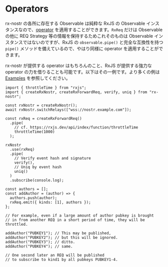 # Operators

rx-nostr の各所に存在する Observable は純粋な RxJS の Observable インスタンスなので、[operator](https://rxjs.dev/guide/operators) を適用することができます。`RxReq` だけは Observable の他に REQ Strategy 等の情報を保持するためこれそのものは Observable インスタンスではないのですが、RxJS の `observable.pipe()` と完全な互換性を持つ `pipe()` メソッドを備えているので、やはり同様に operator を適用することができます。

rx-nostr が提供する operator はもちろんのこと、RxJS が提供する強力な operator の力を借りることも可能です。以下はその一例です。より多くの例は [Examples](/docs/examples.md) を参照してください。

```js:line-numbers{8-11,15-20}
import { throttleTime } from "rxjs";
import { createRxNostr, createRxForwardReq, verify, uniq } from "rx-nostr";

const rxNostr = createRxNostr();
await rxNostr.switchRelays(["wss://nostr.example.com"]);

const rxReq = createRxForwardReq()
  .pipe(
    // cf. https://rxjs.dev/api/index/function/throttleTime
    throttleTime(1000)
  );

rxNostr
  .use(rxReq)
  .pipe(
    // Verify event hash and signature
    verify(),
    // Uniq by event hash
    uniq()
  )
  .subscribe(console.log);

const authors = [];
const addAuthor = (author) => {
  authors.push(author);
  rxReq.emit({ kinds: [1], authors });
};

// For example, even if a large amount of author pubkey is brought
// in from another REQ in a short period of time, they will be throttled.

addAuthor("PUBKEY1"); // This may be published,
addAuthor("PUBKEY2"); // but this will be ignored.
addAuthor("PUBKEY3"); // ditto.
addAuthor("PUBKEY4"); // same.

// One second later an REQ will be published
// to subscribe to kind1 by all pubkeys PUBKEY1-4.
```
